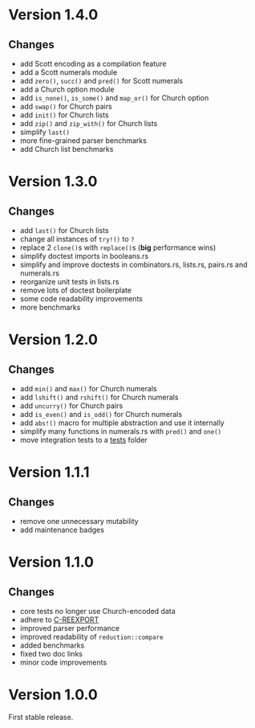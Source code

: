 Version 1.4.0
=============

Changes
-------

- add Scott encoding as a compilation feature
- add a Scott numerals module
- add `zero()`, `succ()` and `pred()` for Scott numerals
- add a Church option module
- add `is_none()`, `is_some()` and `map_or()` for Church option
- add `swap()` for Church pairs
- add `init()` for Church lists
- add `zip()` and `zip_with()` for Church lists
- simplify `last()`
- more fine-grained parser benchmarks
- add Church list benchmarks

Version 1.3.0
=============

Changes
-------

- add `last()` for Church lists
- change all instances of `try!()` to `?`
- replace 2 `clone()`s with `replace()`s (**big** performance wins)
- simplify doctest imports in booleans.rs
- simplify and improve doctests in combinators.rs, lists.rs, pairs.rs and numerals.rs
- reorganize unit tests in lists.rs
- remove lots of doctest boilerplate
- some code readability improvements
- more benchmarks

Version 1.2.0
=============

Changes
-------

- add `min()` and `max()` for Church numerals
- add `lshift()` and `rshift()` for Church numerals
- add `uncurry()` for Church pairs
- add `is_even()` and `is_odd()` for Church numerals
- add `abs!()` macro for multiple abstraction and use it internally
- simplify many functions in numerals.rs with `pred()` and `one()`
- move integration tests to a [tests](https://github.com/ljedrz/lambda_calculus/tree/master/tests) folder

Version 1.1.1
=============

Changes
-------

- remove one unnecessary mutability
- add maintenance badges

Version 1.1.0
=============

Changes
-------

- core tests no longer use Church-encoded data
- adhere to [C-REEXPORT](https://github.com/brson/rust-api-guidelines#c-reexport)
- improved parser performance
- improved readability of `reduction::compare`
- added benchmarks
- fixed two doc links
- minor code improvements

Version 1.0.0
=============

First stable release.
